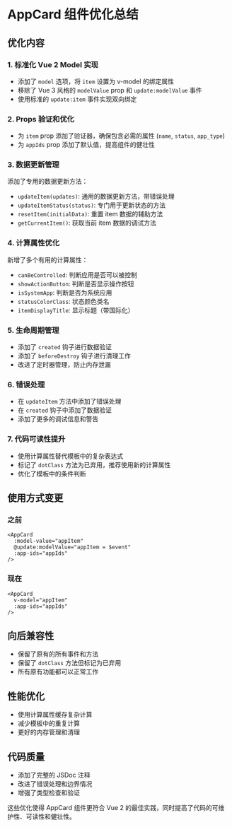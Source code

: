 # AppCard 组件优化总结

## 优化内容

### 1. 标准化 Vue 2 Model 实现
- 添加了 `model` 选项，将 `item` 设置为 v-model 的绑定属性
- 移除了 Vue 3 风格的 `modelValue` prop 和 `update:modelValue` 事件
- 使用标准的 `update:item` 事件实现双向绑定

### 2. Props 验证和优化
- 为 `item` prop 添加了验证器，确保包含必需的属性 (`name`, `status`, `app_type`)
- 为 `appIds` prop 添加了默认值，提高组件的健壮性

### 3. 数据更新管理
添加了专用的数据更新方法：
- `updateItem(updates)`: 通用的数据更新方法，带错误处理
- `updateItemStatus(status)`: 专门用于更新状态的方法
- `resetItem(initialData)`: 重置 item 数据的辅助方法
- `getCurrentItem()`: 获取当前 item 数据的调试方法

### 4. 计算属性优化
新增了多个有用的计算属性：
- `canBeControlled`: 判断应用是否可以被控制
- `showActionButton`: 判断是否显示操作按钮
- `isSystemApp`: 判断是否为系统应用
- `statusColorClass`: 状态颜色类名
- `itemDisplayTitle`: 显示标题（带国际化）

### 5. 生命周期管理
- 添加了 `created` 钩子进行数据验证
- 添加了 `beforeDestroy` 钩子进行清理工作
- 改进了定时器管理，防止内存泄漏

### 6. 错误处理
- 在 `updateItem` 方法中添加了错误处理
- 在 `created` 钩子中添加了数据验证
- 添加了更多的调试信息和警告

### 7. 代码可读性提升
- 使用计算属性替代模板中的复杂表达式
- 标记了 `dotClass` 方法为已弃用，推荐使用新的计算属性
- 优化了模板中的条件判断

## 使用方式变更

### 之前
```vue
<AppCard 
  :model-value="appItem" 
  @update:modelValue="appItem = $event"
  :app-ids="appIds"
/>
```

### 现在
```vue
<AppCard 
  v-model="appItem"
  :app-ids="appIds"
/>
```

## 向后兼容性
- 保留了原有的所有事件和方法
- 保留了 `dotClass` 方法但标记为已弃用
- 所有原有功能都可以正常工作

## 性能优化
- 使用计算属性缓存复杂计算
- 减少模板中的重复计算
- 更好的内存管理和清理

## 代码质量
- 添加了完整的 JSDoc 注释
- 改进了错误处理和边界情况
- 增强了类型检查和验证

这些优化使得 AppCard 组件更符合 Vue 2 的最佳实践，同时提高了代码的可维护性、可读性和健壮性。
